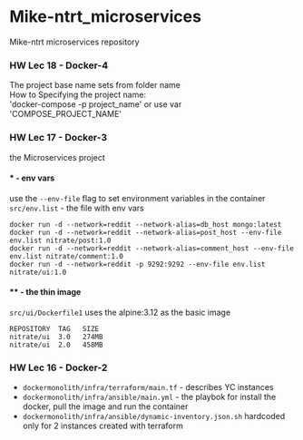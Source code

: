 # Mike-ntrt_microservices
Mike-ntrt microservices repository

### HW Lec 18 - Docker-4

The project base name sets from folder name  
How to Specifying the project name:  
'docker-compose -p project_name' or use var 'COMPOSE_PROJECT_NAME'  


### HW Lec 17 - Docker-3

the Microservices project

#### * - env vars

use the `--env-file` flag to set environment variables in the container
`src/env.list` - the file with env vars
```
docker run -d --network=reddit --network-alias=db_host mongo:latest
docker run -d --network=reddit --network-alias=post_host --env-file env.list nitrate/post:1.0
docker run -d --network=reddit --network-alias=comment_host --env-file env.list nitrate/comment:1.0
docker run -d --network=reddit -p 9292:9292 --env-file env.list nitrate/ui:1.0
```

#### ** - the thin image

`src/ui/Dockerfile1` uses the alpine:3.12 as the basic image
```
REPOSITORY  TAG   SIZE
nitrate/ui  3.0   274MB
nitrate/ui  2.0   458MB

```

### HW Lec 16 - Docker-2

- `dockermonolith/infra/terraform/main.tf` - describes YC instances
- `dockermonolith/infra/ansible/main.yml` - the playbok for install the docker, pull the image and run the container
- `dockermonolith/infra/ansible/dynamic-inventory.json.sh` hardcoded only for 2 instances created with terraform
